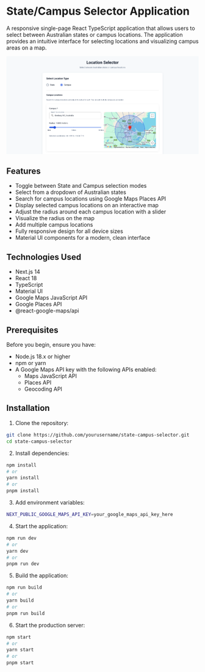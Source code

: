 # State/Campus Selector Application

A responsive single-page React TypeScript application that allows users to select between Australian states or campus locations. The application provides an intuitive interface for selecting locations and visualizing campus areas on a map.

![State/Campus Selector](/screenshot.png)

## Features

- Toggle between State and Campus selection modes
- Select from a dropdown of Australian states
- Search for campus locations using Google Maps Places API
- Display selected campus locations on an interactive map
- Adjust the radius around each campus location with a slider
- Visualize the radius on the map
- Add multiple campus locations
- Fully responsive design for all device sizes
- Material UI components for a modern, clean interface

## Technologies Used

- Next.js 14
- React 18
- TypeScript
- Material UI
- Google Maps JavaScript API
- Google Places API
- @react-google-maps/api

## Prerequisites

Before you begin, ensure you have:

- Node.js 18.x or higher
- npm or yarn
- A Google Maps API key with the following APIs enabled:
  - Maps JavaScript API
  - Places API
  - Geocoding API

## Installation

1. Clone the repository:

```bash
git clone https://github.com/yourusername/state-campus-selector.git
cd state-campus-selector
```

2. Install dependencies:

```bash
npm install
# or
yarn install
# or
pnpm install
```

3. Add environment variables:

```bash
NEXT_PUBLIC_GOOGLE_MAPS_API_KEY=your_google_maps_api_key_here
```

4. Start the application:

```bash
npm run dev
# or
yarn dev
# or
pnpm run dev
```

5. Build the application:

```bash
npm run build
# or
yarn build
# or
pnpm run build
```

6. Start the production server:

```bash
npm start
# or
yarn start
# or
pnpm start
```

